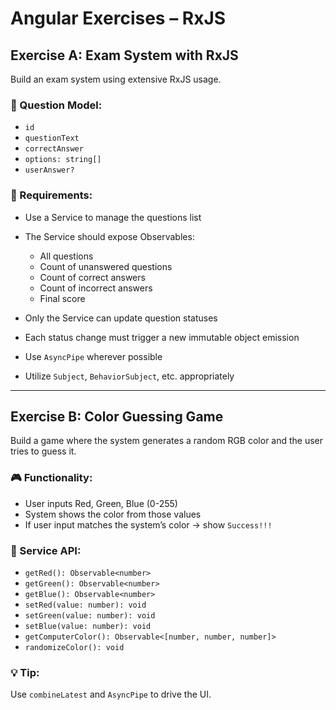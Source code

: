 # Angular Exercises – RxJS

## Exercise A: Exam System with RxJS

Build an exam system using extensive RxJS usage.

### 🧩 Question Model:
- `id`
- `questionText`
- `correctAnswer`
- `options: string[]`
- `userAnswer?`

### 🧪 Requirements:
- Use a Service to manage the questions list
- The Service should expose Observables:
  - All questions
  - Count of unanswered questions
  - Count of correct answers
  - Count of incorrect answers
  - Final score

- Only the Service can update question statuses
- Each status change must trigger a new immutable object emission
- Use `AsyncPipe` wherever possible
- Utilize `Subject`, `BehaviorSubject`, etc. appropriately

---

## Exercise B: Color Guessing Game

Build a game where the system generates a random RGB color and the user tries to guess it.

### 🎮 Functionality:
- User inputs Red, Green, Blue (0-255)
- System shows the color from those values
- If user input matches the system’s color → show `Success!!!`

### 🔧 Service API:
- `getRed(): Observable<number>`
- `getGreen(): Observable<number>`
- `getBlue(): Observable<number>`
- `setRed(value: number): void`
- `setGreen(value: number): void`
- `setBlue(value: number): void`
- `getComputerColor(): Observable<[number, number, number]>`
- `randomizeColor(): void`

### 💡 Tip:
Use `combineLatest` and `AsyncPipe` to drive the UI.
